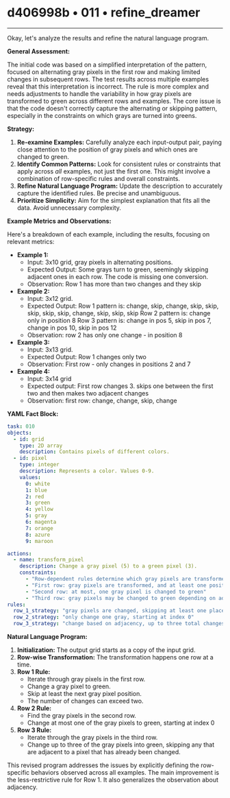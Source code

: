 # d406998b • 011 • refine_dreamer

---
Okay, let's analyze the results and refine the natural language program.

**General Assessment:**

The initial code was based on a simplified interpretation of the pattern, focused on alternating gray pixels in the first row and making limited changes in subsequent rows. The test results across multiple examples reveal that this interpretation is incorrect. The rule is more complex and needs adjustments to handle the variability in how gray pixels are transformed to green across different rows and examples. The core issue is that the code doesn't correctly capture the alternating or skipping pattern, especially in the constraints on which grays are turned into greens.

**Strategy:**

1.  **Re-examine Examples:** Carefully analyze each input-output pair, paying close attention to the position of gray pixels and which ones are changed to green.
2.  **Identify Common Patterns:** Look for consistent rules or constraints that apply across *all* examples, not just the first one. This might involve a combination of row-specific rules and overall constraints.
3.  **Refine Natural Language Program:** Update the description to accurately capture the identified rules. Be precise and unambiguous.
4.  **Prioritize Simplicity:** Aim for the simplest explanation that fits all the data. Avoid unnecessary complexity.

**Example Metrics and Observations:**

Here's a breakdown of each example, including the results, focusing on relevant metrics:

*   **Example 1:**
    *   Input: 3x10 grid, gray pixels in alternating positions.
    *   Expected Output: Some grays turn to green, seemingly skipping adjacent ones
        in each row. The code is missing one conversion.
    *   Observation: Row 1 has more than two changes and they skip
*   **Example 2:**
    *   Input: 3x12 grid.
    *   Expected Output:
        Row 1 pattern is: change, skip, change, skip, skip, skip, skip, skip,
        change, skip, skip, skip
        Row 2 pattern is: change only in position 8
        Row 3 pattern is: change in pos 5, skip in pos 7, change in pos 10, skip
        in pos 12
    * Observation: row 2 has only one change - in position 8
*   **Example 3:**
    *   Input: 3x13 grid.
    *   Expected Output: Row 1 changes only two
    *   Observation: First row - only changes in positions 2 and 7
*   **Example 4:**
    *   Input: 3x14 grid
    *   Expected output:
        First row changes 3. skips one between the first two and then makes two
        adjacent changes
    *   Observation: first row: change, change, skip, change

**YAML Fact Block:**

```yaml
task: 010
objects:
  - id: grid
    type: 2D array
    description: Contains pixels of different colors.
  - id: pixel
    type: integer
    description: Represents a color. Values 0-9.
    values:
      0: white
      1: blue
      2: red
      3: green
      4: yellow
      5: gray
      6: magenta
      7: orange
      8: azure
      9: maroon

actions:
  - name: transform_pixel
    description: Change a gray pixel (5) to a green pixel (3).
    constraints:
      - "Row-dependent rules determine which gray pixels are transformed."
      - "First row: gray pixels are transformed, and at least one position is skipped after an initial change."
      - "Second row: at most, one gray pixel is changed to green"
      - "Third row: gray pixels may be changed to green depending on adjacent pixels"
rules:
  row_1_strategy: "gray pixels are changed, skipping at least one place between changes"
  row_2_strategy: "only change one gray, starting at index 0"
  row_3_strategy: "change based on adjacency, up to three total changes"
```

**Natural Language Program:**

1.  **Initialization:** The output grid starts as a copy of the input grid.
2.  **Row-wise Transformation:** The transformation happens one row at a time.
3.  **Row 1 Rule:**
    *   Iterate through gray pixels in the first row.
    *   Change a gray pixel to green.
    *   Skip at least the next gray pixel position.
    *   The number of changes can exceed two.
4.  **Row 2 Rule:**
    *   Find the gray pixels in the second row.
    *   Change at most one of the gray pixels to green, starting at index 0
5.  **Row 3 Rule:**
    *    Iterate through the gray pixels in the third row.
    *    Change up to three of the gray pixels into green, skipping any that are adjacent
    to a pixel that has already been changed.

This revised program addresses the issues by explicitly defining the row-specific behaviors observed across all examples. The main improvement is the less-restrictive rule for Row 1. It also generalizes the observation about adjacency.

